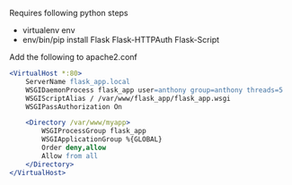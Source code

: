 Requires following python steps

  * virtualenv env
  * env/bin/pip install Flask Flask-HTTPAuth Flask-Script

Add the following to apache2.conf

```apache
<VirtualHost *:80>
    ServerName flask_app.local
    WSGIDaemonProcess flask_app user=anthony group=anthony threads=5
    WSGIScriptAlias / /var/www/flask_app/flask_app.wsgi
    WSGIPassAuthorization On

    <Directory /var/www/myapp>
        WSGIProcessGroup flask_app
        WSGIApplicationGroup %{GLOBAL}
        Order deny,allow
        Allow from all
    </Directory>
</VirtualHost>
```
